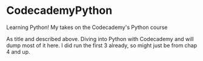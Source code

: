 # CodecademyPython
Learning Python! My takes on the Codecademy's Python course

As title and described above. Diving into Python with Codecademy and will dump most of it here. I did run the first 3 already, so might just be from chap 4 and up. 
